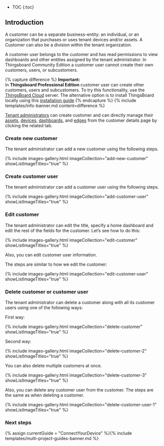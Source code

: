 
* TOC
{:toc}

## Introduction

A customer can be a separate business-entity: an individual, or an organization that purchases or uses tenant devices and/or assets. 
A Customer can also be a division within the tenant organization.

A customer user belongs to the customer and has read permissions to view dashboards and other entities assigned by the tenant administrator.
In Thingsboard Community Edition a customer user cannot create their own customers, users, or subcustomers.

{% capture difference %}
**Important:**
<br>
In **Thingsboard Professional Edition** customer user can create other customers, users and subcustomers.
To try this functionality, use the [ThingsBoard Cloud](https://thingsboard.cloud/signup) server.
The alternative option is to install ThingsBoard locally using this [installation guide](/docs/user-guide/install/pe/installation-options/)
{% endcapture %}
{% include templates/info-banner.md content=difference %}

[Tenant administrators](/docs/{{docsPrefix}}user-guide/ui/tenants/) can create customer and can directly manage their [assets](/docs/{{docsPrefix}}user-guide/ui/assets/), [devices](/docs/{{docsPrefix}}user-guide/ui/devices/),
[dashboards](/docs/{{docsPrefix}}user-guide/dashboards/), and [edges](/docs/edge/) from the customer details page by clicking the related tab.

### Create new customer

The tenant administrator can add a new customer using the following steps.

{% include images-gallery.html imageCollection="add-new-customer" showListImageTitles="true" %}

### Create customer user

The tenant administrator can add a customer user using the following steps.

{% include images-gallery.html imageCollection="add-customer-user" showListImageTitles="true" %}

### Edit customer

The tenant administrator can edit the title, specify a home dashboard and edit the rest of the fields for the customer. 
Let’s see how to do this:

{% include images-gallery.html imageCollection="edit-customer" showListImageTitles="true" %}

Also, you can edit customer user information.

The steps are similar to how we edit the customer:

{% include images-gallery.html imageCollection="edit-customer-user" showListImageTitles="true" %}

### Delete customer or customer user

The tenant administrator can delete a customer along with all its customer users using one of the following ways:

First way:

{% include images-gallery.html imageCollection="delete-customer" showListImageTitles="true" %}

Second way:

{% include images-gallery.html imageCollection="delete-customer-2" showListImageTitles="true" %}

You can also delete multiple customers at once.

{% include images-gallery.html imageCollection="delete-customer-3" showListImageTitles="true" %}

Also, you can delete any customer user from the customer. The steps are the same as when deleting a customer.

{% include images-gallery.html imageCollection="delete-customer-user-1" showListImageTitles="true" %}

### Next steps

{% assign currentGuide = "ConnectYourDevice" %}{% include templates/multi-project-guides-banner.md %}
